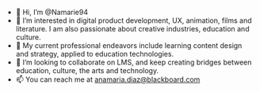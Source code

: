 - 👋 Hi, I’m @Namarie94
- 👀 I’m interested in digital product development, UX, animation, films and literature. I am also passionate about creative industries, education and culture.
- 🌱 My current professional endeavors include learning content design and strategy, applied to education technologies.
- 💞️ I’m looking to collaborate on LMS, and keep creating bridges between education, culture, the arts and technology.
- 📫 You can reach me at anamaria.diaz@blackboard.com

<!---
Namarie94/Namarie94 is a ✨ special ✨ repository because its `README.md` (this file) appears on your GitHub profile.
You can click the Preview link to take a look at your changes.
--->
